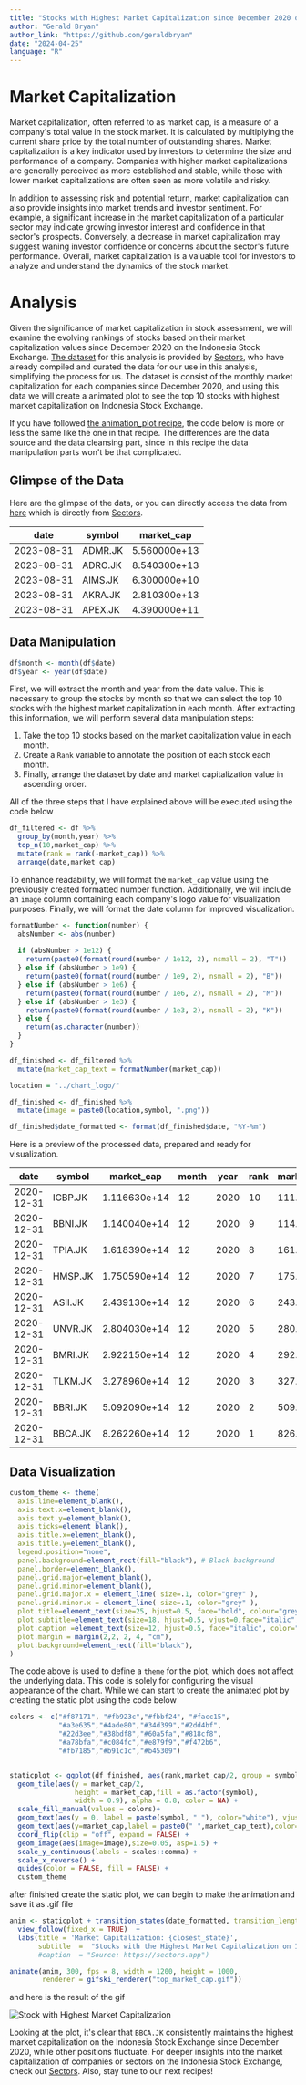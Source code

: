 ```yaml
---
title: "Stocks with Highest Market Capitalization since December 2020 on Indonesia Stock Exchange"
author: "Gerald Bryan"
author_link: "https://github.com/geraldbryan"
date: "2024-04-25"
language: "R"
---
```


# Market Capitalization

Market capitalization, often referred to as market cap, is a measure of a company's total value in the stock market. It is calculated by multiplying the current share price by the total number of outstanding shares. Market capitalization is a key indicator used by investors to determine the size and performance of a company. Companies with higher market capitalizations are generally perceived as more established and stable, while those with lower market capitalizations are often seen as more volatile and risky.

In addition to assessing risk and potential return, market capitalization can also provide insights into market trends and investor sentiment. For example, a significant increase in the market capitalization of a particular sector may indicate growing investor interest and confidence in that sector's prospects. Conversely, a decrease in market capitalization may suggest waning investor confidence or concerns about the sector's future performance. Overall, market capitalization is a valuable tool for investors to analyze and understand the dynamics of the stock market.

# Analysis

Given the significance of market capitalization in stock assessment, we will examine the evolving rankings of stocks based on their market capitalization values since December 2020 on the Indonesia Stock Exchange. [The dataset](./dataset/historical_marketcap.csv) for this analysis is provided by [Sectors](https://sectors.app), who have already compiled and curated the data for our use in this analysis, simplifying the process for us. The dataset is consist of the monthly market capitalization for each companies since December 2020, and using this data we will create a animated plot to see the top 10 stocks with highest market capitalization on Indonesia Stock Exchange.

If you have followed [the animation_plot recipe](./animation_plot.md), the code below is more or less the same like the one in that recipe. The differences are the data source and the data cleansing part, since in this recipe the data manipulation parts won't be that complicated. 

## Glimpse of the Data

Here are the glimpse of the data, or you can directly access the data from [here](./dataset/historical_marketcap.csv) which is directly from [Sectors](https://sectors.app).

|  date        | symbol  | market_cap   |
| ------------ | ------- | ------------ |
| 2023-08-31   | ADMR.JK | 5.560000e+13	|
| 2023-08-31   | ADRO.JK | 8.540300e+13 |
| 2023-08-31   | AIMS.JK | 6.300000e+10 |
| 2023-08-31   | AKRA.JK | 2.810300e+13	|
| 2023-08-31   | APEX.JK | 4.390000e+11	|

## Data Manipulation

```r
df$month <- month(df$date)
df$year <- year(df$date)
```

First, we will extract the month and year from the date value. This is necessary to group the stocks by month so that we can select the top 10 stocks with the highest market capitalization in each month. After extracting this information, we will perform several data manipulation steps:

1. Take the top 10 stocks based on the market capitalization value in each month.
2. Create a `Rank` variable to annotate the position of each stock each month.
3. Finally, arrange the dataset by date and market capitalization value in ascending order.

All of the three steps that I have explained above will be executed using the code below

```r
df_filtered <- df %>% 
  group_by(month,year) %>% 
  top_n(10,market_cap) %>%
  mutate(rank = rank(-market_cap)) %>% 
  arrange(date,market_cap)
```

To enhance readability, we will format the `market_cap` value using the previously created formatted number function. Additionally, we will include an `image` column containing each company's logo value for visualization purposes. Finally, we will format the date column for improved visualization.

```r
formatNumber <- function(number) {
  absNumber <- abs(number)
  
  if (absNumber > 1e12) {
    return(paste0(format(round(number / 1e12, 2), nsmall = 2), "T"))
  } else if (absNumber > 1e9) {
    return(paste0(format(round(number / 1e9, 2), nsmall = 2), "B"))
  } else if (absNumber > 1e6) {
    return(paste0(format(round(number / 1e6, 2), nsmall = 2), "M"))
  } else if (absNumber > 1e3) {
    return(paste0(format(round(number / 1e3, 2), nsmall = 2), "K"))
  } else {
    return(as.character(number))
  }
}

df_finished <- df_filtered %>%
  mutate(market_cap_text = formatNumber(market_cap))

location = "../chart_logo/"

df_finished <- df_finished %>% 
  mutate(image = paste0(location,symbol, ".png"))

df_finished$date_formatted <- format(df_finished$date, "%Y-%m")
```

Here is a preview of the processed data, prepared and ready for visualization.

|  date        | symbol  | market_cap   | month | year | rank | market_cap_text | image                       |
| ------------ | ------- | ------------ | ----- | ---- | ---- | --------------- | --------------------------- |
| 2020-12-31   | ICBP.JK | 1.116630e+14	| 12    | 2020 | 10   | 111.66T         | "../chart_logo/ICBP.JK.png" |
| 2020-12-31   | BBNI.JK | 1.140040e+14 | 12    | 2020 | 9    | 114.00T         | "../chart_logo/BBNI.JK.png" |
| 2020-12-31   | TPIA.JK | 1.618390e+14 | 12    | 2020 | 8    | 161.84T         | "../chart_logo/TPIA.JK.png" |
| 2020-12-31   | HMSP.JK | 1.750590e+14 | 12    | 2020 | 7    | 175.06T         | "../chart_logo/HMSP.JK.png" |
| 2020-12-31   | ASII.JK | 2.439130e+14 | 12    | 2020 | 6    | 243.91T         | "../chart_logo/ASII.JK.png" |
| 2020-12-31   | UNVR.JK | 2.804030e+14 | 12    | 2020 | 5    | 280.40T         | "../chart_logo/UNVR.JK.png" |
| 2020-12-31   | BMRI.JK | 2.922150e+14 | 12    | 2020 | 4    | 292.21T         | "../chart_logo/BMRI.JK.png" |
| 2020-12-31   | TLKM.JK | 3.278960e+14 | 12    | 2020 | 3    | 327.90T         | "../chart_logo/TLKM.JK.png" |
| 2020-12-31   | BBRI.JK | 5.092090e+14 | 12    | 2020 | 2    | 509.21T         | "../chart_logo/BBRI.JK.png" |
| 2020-12-31   | BBCA.JK | 8.262260e+14 | 12    | 2020 | 1    | 826.23T         | "../chart_logo/BBCA.JK.png" |


## Data Visualization

```r
custom_theme <- theme(
  axis.line=element_blank(),
  axis.text.x=element_blank(),
  axis.text.y=element_blank(),
  axis.ticks=element_blank(),
  axis.title.x=element_blank(),
  axis.title.y=element_blank(),
  legend.position="none",
  panel.background=element_rect(fill="black"), # Black background
  panel.border=element_blank(),
  panel.grid.major=element_blank(),
  panel.grid.minor=element_blank(),
  panel.grid.major.x = element_line( size=.1, color="grey" ),
  panel.grid.minor.x = element_line( size=.1, color="grey" ),
  plot.title=element_text(size=25, hjust=0.5, face="bold", colour="grey", vjust=-1.5, margin=margin(t=2, unit="line")),
  plot.subtitle=element_text(size=18, hjust=0.5, vjust=0,face="italic", color="grey"),
  plot.caption =element_text(size=12, hjust=0.5, face="italic", color="grey"),
  plot.margin = margin(2,2, 2, 4, "cm"),
  plot.background=element_rect(fill="black"),
)
```

The code above is used to define a `theme` for the plot, which does not affect the underlying data. This code is solely for configuring the visual appearance of the chart. While we can start to create the animated plot by creating the static plot using the code below

```r
colors <- c("#f87171", "#fb923c","#fbbf24", "#facc15",
            "#a3e635","#4ade80","#34d399","#2dd4bf",
            "#22d3ee","#38bdf8","#60a5fa","#818cf8",
            "#a78bfa","#c084fc","#e879f9","#f472b6",
            "#fb7185","#b91c1c","#b45309")


staticplot <- ggplot(df_finished, aes(rank,market_cap/2, group = symbol)) +
  geom_tile(aes(y = market_cap/2,
                height = market_cap,fill = as.factor(symbol),
                width = 0.9), alpha = 0.8, color = NA) +
  scale_fill_manual(values = colors)+
  geom_text(aes(y = 0, label = paste(symbol, " "), color="white"), vjust = 0.2, hjust = 1,size=7) +
  geom_text(aes(y=market_cap,label = paste0(" ",market_cap_text),color="white", hjust=0),size=4) +
  coord_flip(clip = "off", expand = FALSE) +
  geom_image(aes(image=image),size=0.05, asp=1.5) +
  scale_y_continuous(labels = scales::comma) +
  scale_x_reverse() +
  guides(color = FALSE, fill = FALSE) +
  custom_theme
```

after finished create the static plot, we can begin to make the animation and save it as .gif file

```r
anim <- staticplot + transition_states(date_formatted, transition_length = 4, state_length = 1) +
  view_follow(fixed_x = TRUE)  +
  labs(title = 'Market Capitalization: {closest_state}',
       subtitle  =  "Stocks with the Highest Market Capitalization on Indonesia Stock Exchange since December 2020")
       #caption  = "Source: https://sectors.app")

animate(anim, 300, fps = 8, width = 1200, height = 1000,
        renderer = gifski_renderer("top_market_cap.gif"))
```

and here is the result of the gif

![Stock with Highest Market Capitalization](./image/top_market_Cap.gif)

Looking at the plot, it's clear that `BBCA.JK` consistently maintains the highest market capitalization on the Indonesia Stock Exchange since December 2020, while other positions fluctuate. For deeper insights into the market capitalization of companies or sectors on the Indonesia Stock Exchange, check out [Sectors](https://sectors.app). Also, stay tune to our next recipes!
